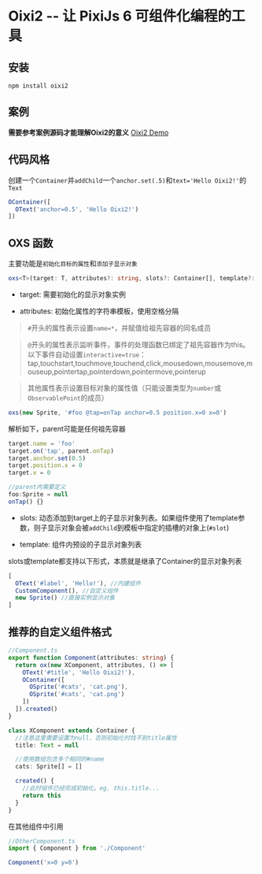 # Oixi2 -- 让 PixiJs 6 可组件化编程的工具

## 安装

```
npm install oixi2
```
## 案例

**需要参考案例源码才能理解Oixi2的意义** [Oixi2 Demo](https://github.com/WLDragon/oixi2_demo)

## 代码风格

创建一个`Container`并`addChild`一个`anchor.set(.5)`和`text='Hello Oixi2!'`的`Text`

``` ts
OContainer([
  OText('anchor=0.5', 'Hello Oixi2!')
])
```

## OXS 函数

主要功能是`初始化目标的属性`和`添加子显示对象`

``` ts
oxs<T>(target: T, attributes?: string, slots?: Container[], template?: () => Container[]): T
```

- target: 需要初始化的显示对象实例

- attributes: 初始化属性的字符串模板，使用空格分隔

> `#`开头的属性表示设置`name=*`，并赋值给祖先容器的同名成员

> `@`开头的属性表示监听事件，事件的处理函数已绑定了祖先容器作为this。
> 以下事件自动设置`interactive=true`：tap,touchstart,touchmove,touchend,click,mousedown,mousemove,mouseup,pointertap,pointerdown,pointermove,pointerup

> 其他属性表示设置目标对象的属性值（只能设置类型为`number`或`ObservablePoint`的成员）

``` ts
oxs(new Sprite, '#foo @tap=onTap anchor=0.5 position.x=0 x=0')
```

解析如下，parent可能是任何祖先容器

``` ts
target.name = 'foo'
target.on('tap', parent.onTap)
target.anchor.set(0.5)
target.position.x = 0
target.x = 0

//parent内需要定义
foo:Sprite = null
onTap() {}
```

- slots: 动态添加到target上的子显示对象列表。如果组件使用了template参数，则子显示对象会被`addChild`到模板中指定的插槽的对象上(`#slot`)

- template: 组件内预设的子显示对象列表

slots或template都支持以下形式，本质就是继承了Container的显示对象列表

``` ts
[
  OText('#label', 'Hello!'), //内建组件
  CustomComponent(), //自定义组件
  new Sprite() //直接实例显示对象
]
```

## 推荐的自定义组件格式

``` ts
//Component.ts
export function Component(attributes: string) {
  return ox(new XComponent, attributes, () => [
    OText('#title', 'Hello Oixi2!'),
    OContainer([
      OSprite('#cats', 'cat.png'),
      OSprite('#cats', 'cat.png')
    ])
  ]).created()
}

class XComponent extends Container {
  //注意这里需要设置为null，否则初始化时找不到title属性
  title: Text = null 

  //使用数组包含多个相同的#name
  cats: Sprite[] = [] 

  created() {
    //此时组件已经完成初始化。eg. this.title...
    return this
  }
}
```

在其他组件中引用

``` ts
//OtherComponent.ts
import { Component } from './Component'

Component('x=0 y=0')
```
